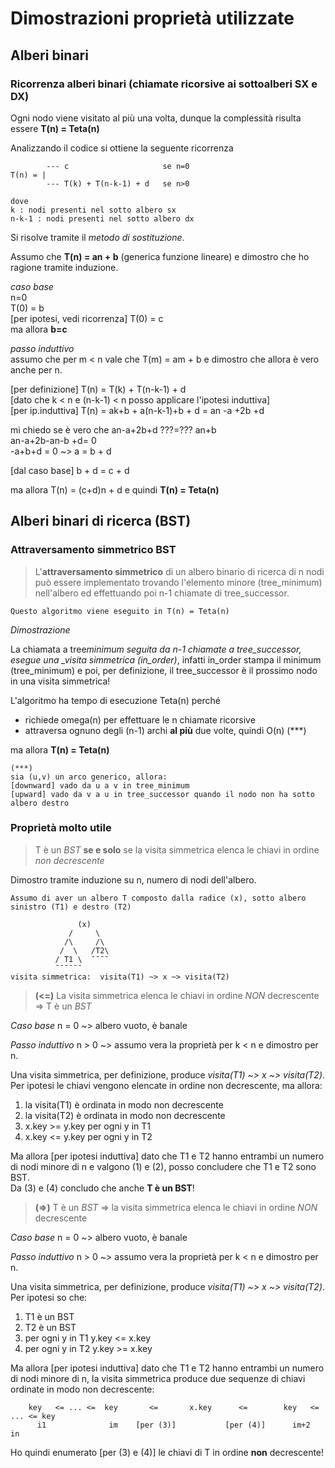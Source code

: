 # Dimostrazioni proprietà utilizzate

## Alberi binari

### Ricorrenza alberi binari (chiamate ricorsive ai sottoalberi SX e DX)

Ogni nodo viene visitato al più una volta, dunque la complessità risulta essere **T(n) = Teta(n)**

Analizzando il codice si ottiene la seguente ricorrenza

```
        --- c                     se n=0
T(n) = |
        --- T(k) + T(n-k-1) + d   se n>0

dove
k : nodi presenti nel sotto albero sx
n-k-1 : nodi presenti nel sotto albero dx
```

Si risolve tramite il _metodo di sostituzione_.

Assumo che **T(n) = an + b** (generica funzione lineare) e dimostro che ho ragione tramite induzione.

_caso base_<br>
n=0<br>
T(0) = b<br>
[per ipotesi, vedi ricorrenza] T(0) = c<br>
ma allora **b=c**

_passo induttivo_<br>
assumo che per m < n vale che T(m) = am + b e dimostro che allora è vero anche per n.

[per definizione] T(n) = T(k) + T(n-k-1) + d<br>
[dato che k < n e (n-k-1) < n posso applicare l'ipotesi induttiva]<br>
[per ip.induttiva] T(n) = ak+b + a(n-k-1)+b + d = an -a +2b +d

mi chiedo se è vero che an-a+2b+d ???=??? an+b<br>
an-a+2b-an-b +d= 0<br>
-a+b+d = 0 ~> a = b + d

[dal caso base] b + d = c + d

ma allora T(n) = (c+d)n + d e quindi **T(n) = Teta(n)**

## Alberi binari di ricerca (BST)

### Attraversamento simmetrico BST

> L'**attraversamento simmetrico** di un albero binario di ricerca di n nodi può essere implementato trovando l'elemento minore (tree_minimum) nell'albero ed effettuando poi n-1 chiamate di tree_successor.

```
Questo algoritmo viene eseguito in T(n) = Teta(n)
```

_Dimostrazione_

La chiamata a tree*minimum seguita da n-1 chiamate a tree_successor, esegue una \_visita simmetrica (in_order)*, infatti in_order stampa il minimum (tree_minimum) e poi, per definizione, il tree_successor è il prossimo nodo in una visita simmetrica!

L'algoritmo ha tempo di esecuzione Teta(n) perché

- richiede omega(n) per effettuare le n chiamate ricorsive
- attraversa ognuno degli (n-1) archi **al più** due volte, quindi O(n) (\*\*\*)

ma allora **T(n) = Teta(n)**

```
(***)
sia (u,v) un arco generico, allora:
[downward] vado da u a v in tree_minimum
[upward] vado da v a u in tree_successor quando il nodo non ha sotto albero destro
```

### Proprietà molto utile

> T è un _BST_ **se e solo** se la visita simmetrica elenca le chiavi in ordine _non decrescente_

Dimostro tramite induzione su n, numero di nodi dell'albero.

```
Assumo di aver un albero T composto dalla radice (x), sotto albero sinistro (T1) e destro (T2)

               (x)
             /     \
            /\     /\
           /  \   /T2\
          / T1 \  ¯¯¯¯
          ¯¯¯¯¯¯
visita simmetrica:  visita(T1) ~> x ~> visita(T2)
```

> **(<=)** La visita simmetrica elenca le chiavi in ordine _NON_ decrescente => T è un _BST_

_Caso base_
n = 0 ~> albero vuoto, è banale

_Passo induttivo_
n > 0 ~> assumo vera la proprietà per k < n e dimostro per n.

Una visita simmetrica, per definizione, produce _visita(T1) ~> x ~> visita(T2)_.<br>
Per ipotesi le chiavi vengono elencate in ordine non decrescente, ma allora:

1. la visita(T1) è ordinata in modo non decrescente
2. la visita(T2) è ordinata in modo non decrescente
3. x.key >= y.key per ogni y in T1
4. x.key <= y.key per ogni y in T2

Ma allora [per ipotesi induttiva] dato che T1 e T2 hanno entrambi un numero di nodi minore di n e valgono (1) e (2), posso concludere che T1 e T2 sono BST.<br>
Da (3) e (4) concludo che anche **T è un BST**!<br>

> **(=>)** T è un _BST_ => la visita simmetrica elenca le chiavi in ordine _NON_ decrescente

_Caso base_
n = 0 ~> albero vuoto, è banale

_Passo induttivo_
n > 0 ~> assumo vera la proprietà per k < n e dimostro per n.

Una visita simmetrica, per definizione, produce _visita(T1) ~> x ~> visita(T2)_.<br>
Per ipotesi so che:

1. T1 è un BST
2. T2 è un BST
3. per ogni y in T1 y.key <= x.key
4. per ogni y in T2 y.key >= x.key

Ma allora [per ipotesi induttiva] dato che T1 e T2 hanno entrambi un numero di nodi minore di n, la visita simmetrica produce due sequenze di chiavi ordinate in modo non decrescente:

```
    key   <= ... <=  key       <=       x.key      <=        key   <= ... <= key
      i1              im    [per (3)]           [per (4)]      im+2            in
```

Ho quindi enumerato [per (3) e (4)] le chiavi di T in ordine **non** decrescente!
